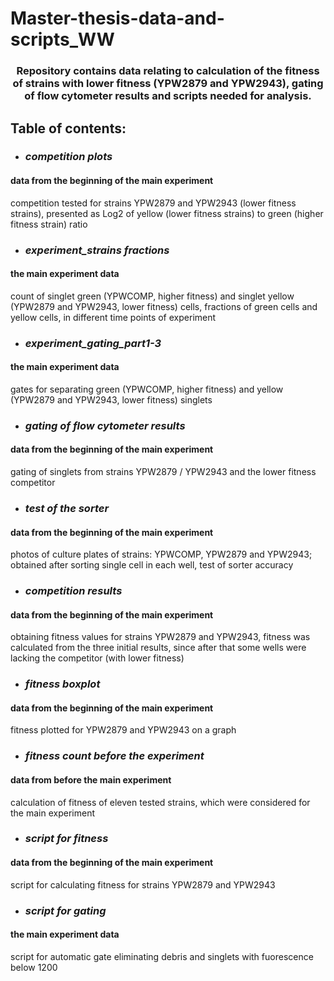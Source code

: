 # Master-thesis-data-and-scripts_WW
### <h3 align="center">Repository contains data relating to calculation of the fitness of strains with lower fitness (YPW2879 and YPW2943), gating of flow cytometer results and scripts needed for analysis.</h3>

## Table of contents:  
* ### **_competition plots_**
#### **data from the beginning of the main experiment**  
competition tested for strains YPW2879 and YPW2943 (lower fitness strains), presented as Log2 of yellow (lower fitness strains) to green (higher fitness strain) ratio
* ### **_experiment_strains fractions_**
#### **the main experiment data**  
count of singlet green (YPWCOMP, higher fitness) and singlet yellow (YPW2879 and YPW2943, lower fitness) cells, fractions of green cells and yellow cells, in different time points of experiment  
* ### **_experiment_gating_part1-3_**  
#### **the main experiment data**  
gates for separating green (YPWCOMP, higher fitness) and yellow (YPW2879 and YPW2943, lower fitness) singlets
* ### **_gating of flow cytometer results_**
#### **data from the beginning of the main experiment**  
 gating of singlets from strains YPW2879 / YPW2943 and the lower fitness competitor
* ### **_test of the sorter_**
#### **data from the beginning of the main experiment**  
 photos of culture plates of strains: YPWCOMP, YPW2879 and YPW2943; obtained after sorting single cell in each well, test of sorter accuracy
* ### **_competition results_**
#### **data from the beginning of the main experiment**  
 obtaining fitness values for strains YPW2879 and YPW2943, fitness was calculated from the three initial results, since after that some wells were lacking the competitor (with lower fitness)
* ### **_fitness boxplot_**
#### **data from the beginning of the main experiment**  
fitness plotted for YPW2879 and YPW2943 on a graph  
* ### **_fitness count before the experiment_**
#### **data from before the main experiment**  
calculation of fitness of eleven tested strains, which were considered for the main experiment  
* ### **_script for fitness_**
#### **data from the beginning of the main experiment**  
script for calculating fitness for strains YPW2879 and YPW2943  
* ### **_script for gating_**
#### **the main experiment data**  
script for automatic gate eliminating debris and singlets with fuorescence below 1200
